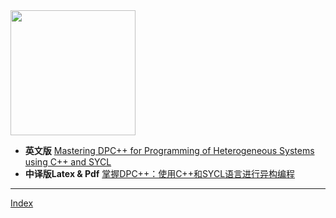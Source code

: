 <img width=200 src="https://user-images.githubusercontent.com/2216970/226187849-1bacd721-449a-4808-8615-47f0cc907c92.png">


- **英文版** [Mastering DPC++ for Programming of Heterogeneous Systems using C++ and SYCL](https://link.springer.com/book/10.1007/978-1-4842-5574-2)
- **中译版Latex & Pdf** [掌握DPC++：使用C++和SYCL语言进行异构编程](https://github.com/xiaoweiChen/Data-Paralle-Cpp)

---



[Index](_sidebar.md ':include')
